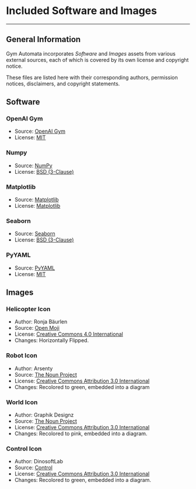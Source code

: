 # Included Software and Images
---
## General Information

Gym Automata incorporates _Software_ and _Images_ assets from various external sources, each of which is covered by its own license and copyright notice.

These files are listed here with their corresponding authors,
permission notices, disclaimers, and copyright statements.

## Software

### OpenAI Gym

+ Source: [OpenAI Gym](https://github.com/openai/gym)
+ License: [MIT](https://github.com/openai/gym/blob/master/LICENSE.md)

### Numpy

+ Source: [NumPy](https://github.com/numpy/numpy)
+ License: [BSD (3-Clause)](https://github.com/numpy/numpy/blob/master/LICENSE.txt)

### Matplotlib

+ Source: [Matplotlib](https://github.com/matplotlib/matplotlib)
+ License: [Matplotlib](https://github.com/matplotlib/matplotlib/blob/master/LICENSE/LICENSE)

### Seaborn

+ Source: [Seaborn](https://github.com/mwaskom/seaborn)
+ License: [BSD (3-Clause)](https://github.com/mwaskom/seaborn/blob/master/LICENSE)

### PyYAML

+ Source: [PyYAML](https://github.com/yaml/pyyaml)
+ License: [MIT](https://github.com/yaml/pyyaml/blob/master/LICENSE)

## Images

### Helicopter Icon

+ Author: Ronja Bäurlen
+ Source: [Open Moji](https://openmoji.org/library/#search=helicopter&emoji=1F681)
+ License: [Creative Commons 4.0 International](https://creativecommons.org/licenses/by-sa/4.0/)
+ Changes: Horizontally Flipped.

### Robot Icon

+ Author: Arsenty
+ Source: [The Noun Project](https://thenounproject.com/term/robot/417111/)
+ License: [Creative Commons Attribution 3.0 International](https://creativecommons.org/licenses/by/3.0/)
+ Changes: Recolored to green, embedded into a diagram

### World Icon

+ Author: Graphik Designz
+ Source: [The Noun Project](https://thenounproject.com/search/?q=world&i=2801283)
+ License: [Creative Commons Attribution 3.0 International](https://creativecommons.org/licenses/by/3.0/)
+ Changes: Recolored to pink, embedded into a diagram.

### Control Icon

+ Author: DinosoftLab
+ Source: [Control](https://thenounproject.com/term/control/1112891/)
+ License: [Creative Commons Attribution 3.0 International](https://creativecommons.org/licenses/by/3.0/)
+ Changes: Recolored to green, embedded into a diagram.
